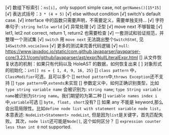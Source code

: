 [√] 数组下标索引：`ns[i]`，only support simple case, not `getNames()[15*15]`
[√] 表达式括号：`3 * (4 + 5)`
[√] else without condition
[√] switch's default case.
[√] interface 中的函数只需要声明，不需要定义，需要单独支持...
[√] 字符串句子: `string hello world`
[√] 异常处理
[√] 泛型
[√] move next 不够智能
[√] let1, let2 not correct, return 1, return2 也需要检查
[√] 一套测试和验证规范，并整理一个测试集
[√] `switch` 用 `move next` 无法跳出整个`SwitchStmt`, 见 `14Switch9.vocieJava`
[√] 更多的测试来完善代码逻辑
[√] `null`: https://www.javadoc.io/static/com.github.javaparser/javaparser-core/3.23.1/com/github/javaparser/ast/expr/NullLiteralExpr.html
[] 从文件恢复状态的机制：如果只有代码以及 HoleAST 的数据，如何恢复出来
[ ] 对象形式的初始化：`int[] ns = { 1, 4, 9, 16, 25}`
[] `class pattern` 中，`ClassModifier`可选，且可以多个
[] `method pattern`中,`throws Exception`还不支持
[] `type pattern`中,`extends`未实现
[] 参数定义中，如何正确识别类型，比如 `type string variable name` 会被识别为: `string name`; `type String variable name`被识别为`String name`。我们期望的为第二种
[] `variable names index i`中,`variable`可选
[] `byte, float, short`没有?
[] 如果 any 不能是 keyword,那么会出现局限性。比如`define node list with statement variable node list`，本意表述: `NodeList<Statement> nodeList`, 但是因为`list`是关键字，首先匹配失败。
其次，`node list`还可能是`Node[]`, 这个如何区分？
[] `expression counter less than int 0` not supported.

